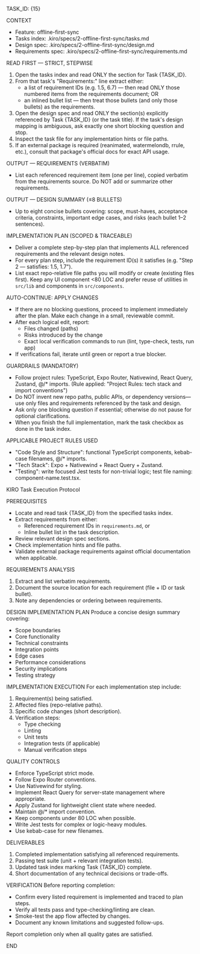 TASK_ID: {15}

CONTEXT

- Feature: offline-first-sync
- Tasks index: .kiro/specs/2-offline-first-sync/tasks.md
- Design spec: .kiro/specs/2-offline-first-sync/design.md
- Requirements spec: .kiro/specs/2-offline-first-sync/requirements.md

READ FIRST — STRICT, STEPWISE

1. Open the tasks index and read ONLY the section for Task {TASK_ID}.
2. From that task's "Requirements:" line extract either:
   - a list of requirement IDs (e.g. 1.5, 6.7) — then read ONLY those numbered items from the requirements document; OR
   - an inlined bullet list — then treat those bullets (and only those bullets) as the requirements.
3. Open the design spec and read ONLY the section(s) explicitly referenced by Task {TASK_ID} (or the task title). If the task's design mapping is ambiguous, ask exactly one short blocking question and stop.
4. Inspect the task file for any implementation hints or file paths.
5. If an external package is required (reanimated, watermelondb, rrule, etc.), consult that package's official docs for exact API usage.

OUTPUT — REQUIREMENTS (VERBATIM)

- List each referenced requirement item (one per line), copied verbatim from the requirements source. Do NOT add or summarize other requirements.

OUTPUT — DESIGN SUMMARY (≤8 BULLETS)

- Up to eight concise bullets covering: scope, must-haves, acceptance criteria, constraints, important edge cases, and risks (each bullet 1–2 sentences).

IMPLEMENTATION PLAN (SCOPED & TRACEABLE)

- Deliver a complete step-by-step plan that implements ALL referenced requirements and the relevant design notes.
- For every plan step, include the requirement ID(s) it satisfies (e.g. "Step 2 — satisfies: 1.5, 1.7").
- List exact repo-relative file paths you will modify or create (existing files first). Keep any UI component <80 LOC and prefer reuse of utilities in `src/lib` and components in `src/components`.

AUTO-CONTINUE: APPLY CHANGES

- If there are no blocking questions, proceed to implement immediately after the plan. Make each change in a small, reviewable commit.
- After each logical edit, report:
  - Files changed (paths)
  - Risks introduced by the change
  - Exact local verification commands to run (lint, type-check, tests, run app)
- If verifications fail, iterate until green or report a true blocker.

GUARDRAILS (MANDATORY)

- Follow project rules: TypeScript, Expo Router, Nativewind, React Query, Zustand, @/\* imports. (Rule applied: "Project Rules: tech stack and import conventions")
- Do NOT invent new repo paths, public APIs, or dependency versions—use only files and requirements referenced by the task and design.
- Ask only one blocking question if essential; otherwise do not pause for optional clarifications.
- When you finish the full implementation, mark the task checkbox as done in the task index.

APPLICABLE PROJECT RULES USED

- "Code Style and Structure": functional TypeScript components, kebab-case filenames, @/\* imports.
- "Tech Stack": Expo + Nativewind + React Query + Zustand.
- "Testing": write focused Jest tests for non-trivial logic; test file naming: component-name.test.tsx.

KIRO Task Execution Protocol

PREREQUISITES

- Locate and read task {TASK_ID} from the specified tasks index.
- Extract requirements from either:
  - Referenced requirement IDs in `requirements.md`, or
  - Inline bullet list in the task description.
- Review relevant design spec sections.
- Check implementation hints and file paths.
- Validate external package requirements against official documentation when applicable.

REQUIREMENTS ANALYSIS

1. Extract and list verbatim requirements.
2. Document the source location for each requirement (file + ID or task bullet).
3. Note any dependencies or ordering between requirements.

DESIGN IMPLEMENTATION PLAN
Produce a concise design summary covering:

- Scope boundaries
- Core functionality
- Technical constraints
- Integration points
- Edge cases
- Performance considerations
- Security implications
- Testing strategy

IMPLEMENTATION EXECUTION
For each implementation step include:

1. Requirement(s) being satisfied.
2. Affected files (repo-relative paths).
3. Specific code changes (short description).
4. Verification steps:
   - Type checking
   - Linting
   - Unit tests
   - Integration tests (if applicable)
   - Manual verification steps

QUALITY CONTROLS

- Enforce TypeScript strict mode.
- Follow Expo Router conventions.
- Use Nativewind for styling.
- Implement React Query for server-state management where appropriate.
- Apply Zustand for lightweight client state where needed.
- Maintain @/\* import convention.
- Keep components under 80 LOC when possible.
- Write Jest tests for complex or logic-heavy modules.
- Use kebab-case for new filenames.

DELIVERABLES

1. Completed implementation satisfying all referenced requirements.
2. Passing test suite (unit + relevant integration tests).
3. Updated task index marking Task {TASK_ID} complete.
4. Short documentation of any technical decisions or trade-offs.

VERIFICATION
Before reporting completion:

- Confirm every listed requirement is implemented and traced to plan steps.
- Verify all tests pass and type-checking/linting are clean.
- Smoke-test the app flow affected by changes.
- Document any known limitations and suggested follow-ups.

Report completion only when all quality gates are satisfied.

END
